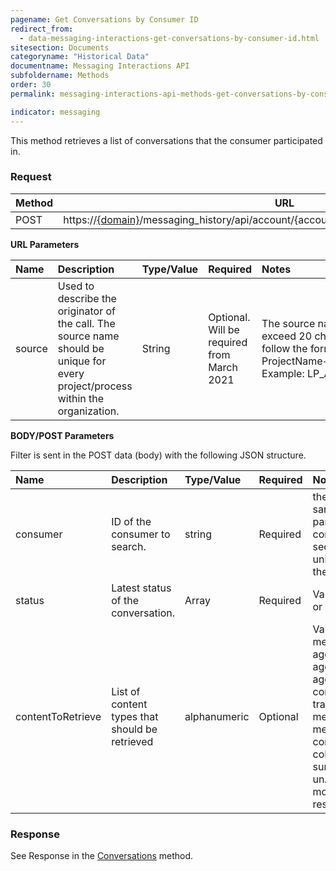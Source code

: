 ```yaml
---
pagename: Get Conversations by Consumer ID
redirect_from:
  - data-messaging-interactions-get-conversations-by-consumer-id.html
sitesection: Documents
categoryname: "Historical Data"
documentname: Messaging Interactions API
subfoldername: Methods
order: 30  
permalink: messaging-interactions-api-methods-get-conversations-by-consumer-id.html

indicator: messaging
---
```


This method retrieves a list of conversations that the consumer participated in.

### Request

Method     | URL
--------   | ---
POST       | https://[{domain}](/agent-domain-domain-api.html)/messaging_history/api/account/{accountID}/conversations/consumer/search

**URL Parameters**

Name| Description  | Type/Value | Required | Notes
:----- | :----------------------------------------------------------- | :--------- | :------- | :--------------------------------------------------------------------------------------------------------------------------------------------
|source | Used to describe the originator of the call. The source name should be unique for every project/process within the organization. | String    | Optional. Will be required from March 2021 | The source name should not exceed 20 characters. Please follow the format of ProjectName+AppName+UseCase. Example: LP_AgentUI_History|  


**BODY/POST Parameters**

Filter is sent in the POST data (body) with the following JSON structure.

| Name            | Description                        | Type/Value | Required | Notes |
| :---------      | :---------------                   | :----------| :------- |:--- |
| consumer | ID of the consumer to search.| string | Required |the consumerId is the same as the participantId in the consumerParticipants section (it is an LP unique identification of the consumer)|
| status | Latest status of the conversation. | Array | Required | Valid values: "OPEN", " or "CLOSE" |
|contentToRetrieve | List of content types that should be retrieved | alphanumeric | Optional | Valid values: campaign, messageRecords, agentParticipants, agentParticipantsLeave, agentParticipantsActive, consumerParticipants, transfers, interactions, messageScores, messageStatuses, conversationSurveys, coBrowseSessions, summary, sdes, unAuthSdes, monitoring, responseTime |

### Response

See Response in the [Conversations](messaging-interactions-api-methods-conversations.html#response) method.
